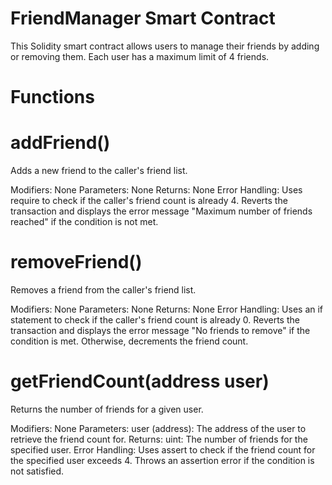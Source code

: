 
# FriendManager Smart Contract
This Solidity smart contract allows users to manage their friends by adding or removing them. Each user has a maximum limit of 4 friends.

# Functions
# addFriend()
Adds a new friend to the caller's friend list.

Modifiers: None
Parameters: None
Returns: None
Error Handling:
Uses require to check if the caller's friend count is already 4.
Reverts the transaction and displays the error message "Maximum number of friends reached" if the condition is not met.
# removeFriend()
Removes a friend from the caller's friend list.

Modifiers: None
Parameters: None
Returns: None
Error Handling:
Uses an if statement to check if the caller's friend count is already 0.
Reverts the transaction and displays the error message "No friends to remove" if the condition is met.
Otherwise, decrements the friend count.
# getFriendCount(address user)
Returns the number of friends for a given user.

Modifiers: None
Parameters:
user (address): The address of the user to retrieve the friend count for.
Returns:
uint: The number of friends for the specified user.
Error Handling:
Uses assert to check if the friend count for the specified user exceeds 4.
Throws an assertion error if the condition is not satisfied.
